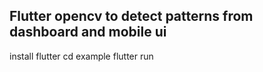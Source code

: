 
## Flutter opencv to detect patterns from dashboard and mobile ui

install flutter
cd example
flutter run